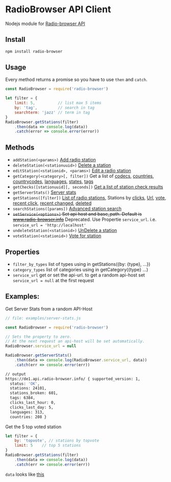 # RadioBrowser API Client

Nodejs module for [Radio-browser API](http://www.radio-browser.info/webservice)

## Install

```bash
npm install radio-browser
```

## Usage

Every method returns a promise so you have to use `then` and `catch`.

```js
const RadioBrowser = require('radio-browser')

let filter = {
    limit: 5,          // list max 5 items
    by: 'tag',         // search in tag
    searchterm: 'jazz' // term in tag
}
RadioBrowser.getStations(filter)
    .then(data => console.log(data))
    .catch(error => console.error(error))
```

## Methods

* `addStation(<params>)` [Add radio station](http://www.radio-browser.info/webservice#Add_radio_station)
* `deleteStation(<stationuuid>)` [Delete a station](http://www.radio-browser.info/webservice#Delete_a_station)
* `editStation(<stationid>, <params>)` [Edit a radio station](http://www.radio-browser.info/webservice#Edit_a_radio_station)
* `getCategory(<category>[, filter])` Get a list of [codecs](http://www.radio-browser.info/webservice#List_of_codecs), [countries](http://www.radio-browser.info/webservice#List_of_countries), [countrycodes](http://www.radio-browser.info/webservice#List_of_countrycodes), [languages](http://www.radio-browser.info/webservice#List_of_languages), [states](http://www.radio-browser.info/webservice#List_of_states), [tags](http://www.radio-browser.info/webservice#List_of_tags)
* `getChecks([stationuuid][, seconds])` [Get a list of station check results](http://www.radio-browser.info/webservice#Get_a_list_of_station_check_results)
* `getServerStats()` [Server stats](http://www.radio-browser.info/webservice#Server_stats)
* `getStations([filter])` [List of radio stations](http://www.radio-browser.info/webservice#List_of_radio_stations), Stations by [clicks](http://www.radio-browser.info/webservice#Stations_by_clicks), [Url](http://www.radio-browser.info/webservice#Search_radio_stations_by_url),  [vote](http://www.radio-browser.info/webservice#Stations_by_votes), [recent click](http://www.radio-browser.info/webservice#Stations_by_recent_click), [recent changed](http://www.radio-browser.info/webservice#Stations_by_recently_changed), [deleted](http://www.radio-browser.info/webservice#Stations_that_got_deleted)
* `searchStations([params])` [Advanced station search](http://www.radio-browser.info/webservice#Advanced_station_search)
* ~~`setService(<options>)` Set api host and base_path. Default is www.radio-browser.info~~ 
  Deprecated. Use Propertie `service_url`. i.e. `service_url = 'http://localhost'`
* `undeleteStation(<stationid>)` [UnDelete a station](http://www.radio-browser.info/webservice#UnDelete_a_station)
* `voteStation(<stationid>)` [Vote for station](http://www.radio-browser.info/webservice#Vote_for_station)

## Properties

* `filter_by_types` list of types using in getStations({by: {type}, ...})
* `category_types` list of categories using in getCategory({type} ...)
* `service_url` get or set the api-url. to get a random api-host set `service_url = null` at the first request 

## Examples:

Get Server Stats from a random API-Host

```js
// file: examples/server-stats.js

const RadioBrowser = require('radio-browser')

// Sets the property to zero. 
// At the next request an api-host will be set automatically.
RadioBrowser.service_url = null

RadioBrowser.getServerStats()
	.then(data => console.log(RadioBrowser.service_url, data))
	.catch(err => console.error(err))
```

```bash
// output
https://de1.api.radio-browser.info/ { supported_version: 1,
  status: 'OK',
  stations: 24101,
  stations_broken: 601,
  tags: 6384,
  clicks_last_hour: 0,
  clicks_last_day: 5,
  languages: 313,
  countries: 208 }
```

Get the 5 top voted station 

```js
let filter = {
	by: 'topvote', // stations by topvote
	limit: 5    // top 5 stations
}
RadioBrowser.getStations(filter)
    .then(data => console.log(data))
    .catch(err => console.error(err))
```

`data` looks like [this](http://www.radio-browser.info/webservice/json/stations/topvote/5)